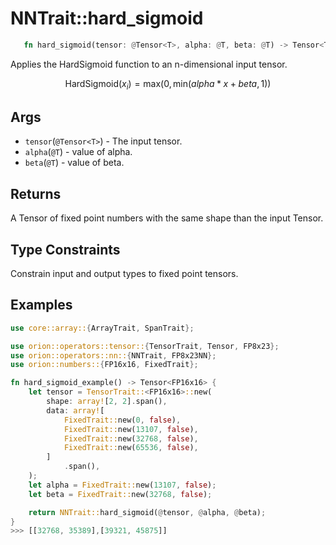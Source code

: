 # NNTrait::hard_sigmoid

```rust 
   fn hard_sigmoid(tensor: @Tensor<T>, alpha: @T, beta: @T) -> Tensor<T>;
```

Applies the HardSigmoid function to an n-dimensional input tensor.

$$
\text{HardSigmoid}(x_i) = \text{max}(0, \text{min}(alpha * x + beta, 1))
$$

## Args

* `tensor`(`@Tensor<T>`) - The input tensor.
* `alpha`(`@T`) - value of alpha.
* `beta`(`@T`) - value of beta.

## Returns

A Tensor of fixed point numbers with the same shape than the input Tensor.

## Type Constraints

Constrain input and output types to fixed point tensors.

## Examples

```rust
use core::array::{ArrayTrait, SpanTrait};

use orion::operators::tensor::{TensorTrait, Tensor, FP8x23};
use orion::operators::nn::{NNTrait, FP8x23NN};
use orion::numbers::{FP16x16, FixedTrait};

fn hard_sigmoid_example() -> Tensor<FP16x16> {
    let tensor = TensorTrait::<FP16x16>::new(
        shape: array![2, 2].span(),
        data: array![
            FixedTrait::new(0, false),
            FixedTrait::new(13107, false),
            FixedTrait::new(32768, false),
            FixedTrait::new(65536, false),
        ]
            .span(),
    );
    let alpha = FixedTrait::new(13107, false);
    let beta = FixedTrait::new(32768, false);

    return NNTrait::hard_sigmoid(@tensor, @alpha, @beta);
}
>>> [[32768, 35389],[39321, 45875]]
```
